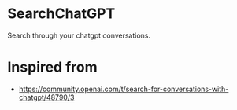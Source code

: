# SearchChatGPT
Search through your chatgpt conversations.

# Inspired from
- https://community.openai.com/t/search-for-conversations-with-chatgpt/48790/3
